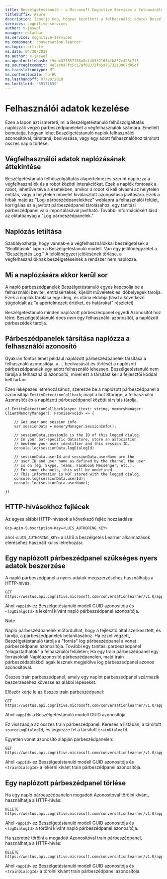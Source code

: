 ```yaml
---
title: Beszélgetéstanuló – a Microsoft Cognitive Services a felhasználói adatok kezelése |} A Microsoft Docs
titleSuffix: Azure
description: Ismerje meg, hogyan kezelheti a felhasználói adatok Beszélgetéstanuló.
services: cognitive-services
author: v-jaswel
manager: nolachar
ms.service: cognitive-services
ms.component: conversation-learner
ms.topic: article
ms.date: 04/30/2018
ms.author: v-jaswel
ms.openlocfilehash: f9de4377857188a8cf483321654fb857e428c7f5
ms.sourcegitcommit: 4e5ac8a7fc5c17af68372f4597573210867d05df
ms.translationtype: MT
ms.contentlocale: hu-HU
ms.lasthandoff: 07/20/2018
ms.locfileid: "39171639"
---
```

# <a name="managing-user-data"></a>Felhasználói adatok kezelése

Ezen a lapon azt ismerteti, mi a Beszélgetéstanuló felhőszolgáltatás naplózzák végző párbeszédpaneleket a végfelhasználók számára.  Emellett bemutatja, hogyan lehet Beszélgetéstanuló naplók felhasználói azonosítóval, társítaná, beolvasása, vagy egy adott felhasználóhoz társított összes napló törlése.

## <a name="overview-of-end-user-data-logging"></a>Végfelhasználói adatok naplózásának áttekintése

Beszélgetéstanuló felhőszolgáltatás alapértelmezés szerint naplózza a végfelhasználók és a robot közötti interakciókat.  Ezek a naplók fontosak a robot, lehetővé téve a esetekben, amikor a robot ki kell olvasni az helytelen entitás, vagy a helytelen művelet kiválasztott azonosítása javítására.  Ezek a hibák majd az "Log-párbeszédpanelekhez" weblapra a felhasználói felület, korrigálás és a javított párbeszédpanel tárolásához, egy tanítási párbeszédpanel való importálásával javítható. További információkért lásd az oktatóanyag a "Log párbeszédpanelek."

## <a name="how-to-disable-logging"></a>Naplózás letiltása

Szabályozhatja, hogy vannak-e a végfelhasználókkal beszélgetések a "Beállítások" lapon a Beszélgetéstanuló modell.  Van egy jelölőnégyzetet a "Beszélgetés Log."  A jelölőnégyzet jelölésének törlése, a végfelhasználóknak beszélgetéseinek a rendszer nem naplózza.

## <a name="what-is-logged"></a>Mi a naplózására akkor kerül sor 

A napló párbeszédpanelek Beszélgetéstanuló egyes kapcsolja be a felhasználói bevitel, entitásértékek, kijelölt műveletek és időbélyegek tárolja.  Ezek a naplók tárolása egy ideig, és utána eldobja (lásd a következő súgóoldalt az "alapértelmezett értéket, és határokat" részletei).  

Beszélgetéstanuló minden naplózott párbeszédpanel egyedi Azonosítót hoz létre.  Beszélgetéstanuló does *nem* egy felhasználói azonosítót, a naplózott párbeszédek tárolja.  

## <a name="associating-logged-dialogs-with-a-user-id"></a>Párbeszédpanelek társítása naplózza a felhasználói azonosító

Gyakran fontos lehet például naplózott párbeszédpanelek társítása a felhasználó azonosítója, a--, beolvasását és törlését a naplózott párbeszédpanelek egy adott felhasználó lehessen.  Beszélgetéstanuló nem tárolja a felhasználói azonosító, mivel ezt a társítást kell a fejlesztői kóddal kell tartani.  

Ezen leképezés létrehozásához, szerezze be a naplózott párbeszédpanel a azonosítója `EntityDetectionCallback`; majd a bot Storage, a felhasználói Azonosítót és a naplózott párbeszédpanel közötti társítás tárolja.  

```
cl.EntityDetectionCallback(async (text: string, memoryManager: ClientMemoryManager): Promise<void> => {

    // Get user and session info
    var sessionData = memoryManager.SessionInfo();

    // sessionData.sessionId is the ID of this logged dialog.
    // In your bot-specific datastore, store an association
    // bewteen your user identifier and this session ID.
    console.log(sessionData.logDialogId)

    // sessionData.userId and sessionData.userName are the 
    // user ID and user name as defined by the channel the user
    // is on (eg, Skype, Teams, Facebook Messenger, etc.).
    // For some channels, this will be undefined.
    // This information is NOT stored with the logged dialog.
    console.log(sessionData.userId);
    console.log(sessionData.userName);

})
```

## <a name="headers-for-http-calls"></a>HTTP-hívásokhoz fejlécek

Az egyes alábbi HTTP-hívások a következő fejléc hozzáadása:

```
Ocp-Apim-Subscription-Key=<LUIS_AUTHORING_KEY>
```

ahol `<LUIS_AUTHORING_KEY>` a LUIS a beszélgetés Learner alkalmazások eléréséhez használt kulcs létrehozási.

## <a name="how-to-obtain-raw-data-for-a-logged-dialog"></a>Egy naplózott párbeszédpanel szükséges nyers adatok beszerzése

A napló párbeszédpanel a nyers adatok megszerzéséhez használhatja a HTTP-hívás:

```
GET https://westus.api.cognitive.microsoft.com/conversationlearner/v1.0/app/<appId>/logdialog/<logDialogId>
```

Ahol `<appId>` ez Beszélgetéstanuló modell GUID azonosítója és `<logDialgoId>` a lekérni kívánt napló párbeszédpanel azonosítója.  

> [!NOTE]
> Napló párbeszédpanelek előfordulhat, hogy a fejlesztő által szerkesztett, és tárolja, a párbeszédpanelek betanításához.  Ha ezzel végzett, Beszélgetéstanuló tárolja a "forrás" log párbeszédpanel a vonat párbeszédpanel azonosítója.  További egy tanítási párbeszédpanel "elágaztathatók" a felhasználói felületen; Ha egy train párbeszédpanel egy forrásoldali Naplóazonosító párbeszédpanelen, majd train párbeszédablakból ágak lesznek megjelölve log párbeszédpanel azonos azonosítóval.

Összes train párbeszédpanel, amely egy naplót párbeszédpanel származik beszerzéséhez kövesse az alábbi lépéseket.

Először kérje le az összes train párbeszédpanel:

```
GET https://westus.api.cognitive.microsoft.com/conversationlearner/v1.0/app/<appId>/traindialogs
```

Ahol `<appId>` a Beszélgetéstanuló modell GUID azonosítója.  

Ez visszaadja az összes train párbeszédpanel.  Keresés a listában, a társított `sourceLogDialogId`, és jegyezze fel a társított `trainDialogId`. 

Egyetlen vonat azonosító alapján párbeszédpanelen:

```
GET https://westus.api.cognitive.microsoft.com/conversationlearner/v1.0/app/<appId>/traindialog/<trainDialogId>
```

Ahol `<appId>` ez Beszélgetéstanuló modell GUID azonosítója és `<trainDialogId>` a lekérni kívánt train párbeszédpanel azonosítója.  

## <a name="how-to-delete-a-logged-dialog"></a>Egy naplózott párbeszédpanel törlése

Ha egy napló párbeszédpanelen megadott Azonosítóval törölni kívánt, használhatja a HTTP-hívás:

```
DELETE https://westus.api.cognitive.microsoft.com/conversationlearner/v1.0/app/<appId>/logdialog/<logDialogId>
```

Ahol `<appId>` ez Beszélgetéstanuló modell GUID azonosítója és `<logDialogId>` a törölni kívánt napló párbeszédpanel azonosítója. 

Ha szeretné törölni a megadott Azonosítóval train párbeszédpanel, használhatja a HTTP-hívás:

```
DELETE https://westus.api.cognitive.microsoft.com/conversationlearner/v1.0/app/<appId>/traindialog/<trainDialogId>
```

Ahol `<appId>` ez Beszélgetéstanuló modell GUID azonosítója és `<trainDialogId>` a törölni kívánt train párbeszédpanel azonosítója. 

